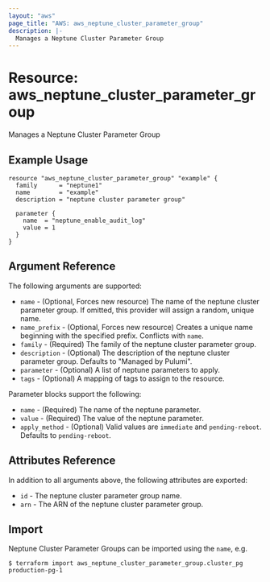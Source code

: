 ```yaml
---
layout: "aws"
page_title: "AWS: aws_neptune_cluster_parameter_group"
description: |-
  Manages a Neptune Cluster Parameter Group
---
```


# Resource: aws_neptune_cluster_parameter_group

Manages a Neptune Cluster Parameter Group

## Example Usage

```hcl
resource "aws_neptune_cluster_parameter_group" "example" {
  family      = "neptune1"
  name        = "example"
  description = "neptune cluster parameter group"

  parameter {
    name  = "neptune_enable_audit_log"
    value = 1
  }
}
```

## Argument Reference

The following arguments are supported:

* `name` - (Optional, Forces new resource) The name of the neptune cluster parameter group. If omitted, this provider will assign a random, unique name.
* `name_prefix` - (Optional, Forces new resource) Creates a unique name beginning with the specified prefix. Conflicts with `name`.
* `family` - (Required) The family of the neptune cluster parameter group.
* `description` - (Optional) The description of the neptune cluster parameter group. Defaults to "Managed by Pulumi".
* `parameter` - (Optional) A list of neptune parameters to apply.
* `tags` - (Optional) A mapping of tags to assign to the resource.

Parameter blocks support the following:

* `name` - (Required) The name of the neptune parameter.
* `value` - (Required) The value of the neptune parameter.
* `apply_method` - (Optional) Valid values are `immediate` and `pending-reboot`. Defaults to `pending-reboot`.

## Attributes Reference

In addition to all arguments above, the following attributes are exported:

* `id` - The neptune cluster parameter group name.
* `arn` - The ARN of the neptune cluster parameter group.


## Import

Neptune Cluster Parameter Groups can be imported using the `name`, e.g.

```
$ terraform import aws_neptune_cluster_parameter_group.cluster_pg production-pg-1
```
